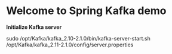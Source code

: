 # Welcome to Spring Kafka demo #

**Initialize Kafka server**

sudo  /opt/Kafka/kafka_2.10-2.1.0/bin/kafka-server-start.sh /opt/Kafka/kafka_2.11-2.1.0/config/server.properties



